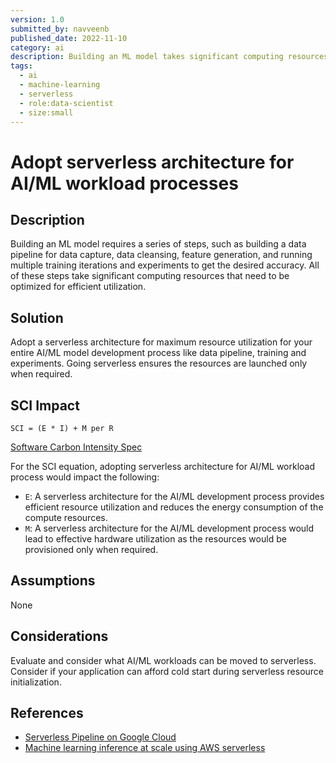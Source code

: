 ```yaml
---
version: 1.0
submitted_by: navveenb
published_date: 2022-11-10
category: ai
description: Building an ML model takes significant computing resources that need to be optimized for efficient utilization.
tags:
  - ai
  - machine-learning
  - serverless
  - role:data-scientist
  - size:small
---
```


# Adopt serverless architecture for AI/ML workload processes

## Description

Building an ML model requires a series of steps, such as building a data pipeline for data capture, data cleansing, feature generation, and running multiple training iterations and experiments to get the desired accuracy. All of these steps take significant computing resources that need to be optimized for efficient utilization.

## Solution
Adopt a serverless architecture for maximum resource utilization for your entire AI/ML model development process like data pipeline, training and experiments. Going serverless ensures the resources are launched only when required. 

## SCI Impact

`SCI = (E * I) + M per R`

[Software Carbon Intensity Spec](https://grnsft.org/sci)

For the SCI equation, adopting serverless architecture for AI/ML workload process would impact the following:

- `E`:  A serverless architecture for the AI/ML development process provides efficient resource utilization and reduces the energy consumption of the compute resources.
- `M`:  A serverless architecture for the AI/ML development process would lead to effective hardware utilization as the resources would be provisioned only when required.

## Assumptions

None

## Considerations

Evaluate and consider what AI/ML workloads can be moved to serverless. Consider if your application can afford cold start during serverless resource initialization.

## References

- [Serverless Pipeline on Google Cloud](https://cloud.google.com/blog/products/ai-machine-learning/serverless-machine-learning-pipelines-on-google-cloud)
- [Machine learning inference at scale using AWS serverless](https://aws.amazon.com/blogs/machine-learning/machine-learning-inference-at-scale-using-aws-serverless/)
